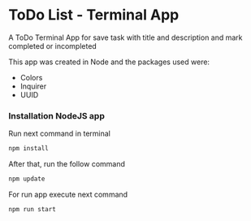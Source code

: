 # ToDo List - Terminal App

A ToDo Terminal App for save task with title and description and mark completed or incompleted

This app was created in Node and the packages used were:
    
- Colors
- Inquirer
- UUID

### Installation NodeJS app

Run next command in terminal

```sh
npm install
```

After that, run the follow command

```sh
npm update
```

For run app execute next command

```sh
npm run start
```
